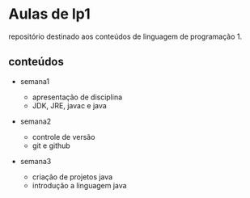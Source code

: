# Aulas de lp1

repositório destinado aos conteúdos de linguagem de programação 1.

## conteúdos 

- semana1

    - apresentação de disciplina
    - JDK, JRE, javac e java

- semana2

    - controle de versão
    - git e github

- semana3

    - criação de projetos java
    - introdução a linguagem java